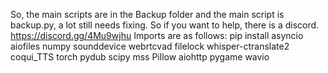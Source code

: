 So, the main scripts are in the Backup folder and the main script is backup.py, a lot still needs fixing. So if you want to help, there is a discord. https://discord.gg/4Mu9wjhu
Imports are as follows:
pip install asyncio aiofiles numpy sounddevice webrtcvad filelock whisper-ctranslate2 coqui_TTS torch pydub scipy mss Pillow aiohttp pygame wavio
